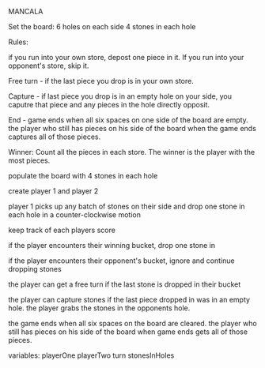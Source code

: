 MANCALA

Set the board: 
    6 holes on each side
    4 stones in each hole

Rules:

if you run into your own store, depost one piece in it. If you run into your opponent's store, skip it.

Free turn - if the last piece you drop is in your own store.

Capture - if last piece you drop is in an empty hole on your side, you caputre that piece and any pieces in the hole directly opposit.

End - game ends when all six spaces on one side of the board are empty. the player who still has pieces on his side of the board when the game ends captures all of those pieces.

Winner: 
Count all the pieces in each store. The winner is the player with the most pieces.





populate the board with 4 stones in each hole

create player 1 and player 2

player 1 picks up any batch of stones on their side and drop one stone in each hole in a counter-clockwise motion

keep track of each players score

if the player encounters their winning bucket, drop one stone in

if the player encounters their opponent's bucket, ignore and continue dropping stones

the player can get a free turn if the last stone is dropped in their bucket

the player can capture stones if the last piece dropped in was in an empty hole. the player grabs the stones in the opponents hole.

the game ends when all six spaces on the board are cleared. the player who still has pieces on his side of the board when game ends gets all of those pieces.

variables:
playerOne
playerTwo
turn 
stonesInHoles
